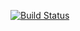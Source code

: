 [![Build Status](http://localhost:8080/buildStatus/icon?job=deployment)](http://localhost:8080/job/deployment/)
